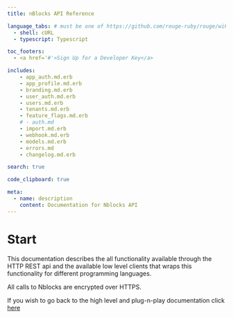 ```yaml
---
title: nBlocks API Reference

language_tabs: # must be one of https://github.com/rouge-ruby/rouge/wiki/List-of-supported-languages-and-lexers
  - shell: cURL
  - typescript: Typescript

toc_footers:
  - <a href='#'>Sign Up for a Developer Key</a>

includes:
    - app_auth.md.erb
    - app_profile.md.erb
    - branding.md.erb
    - user_auth.md.erb
    - users.md.erb
    - tenants.md.erb
    - feature_flags.md.erb
    # - auth.md
    - import.md.erb
    - webhook.md.erb
    - models.md.erb
    - errors.md
    - changelog.md.erb

search: true

code_clipboard: true

meta:
  - name: description
    content: Documentation for Nblocks API
---
```


# Start

This documentation describes the all functionality available through the HTTP REST api and the available low level clients that wraps this functionality for different programming languages.

All calls to Nblocks are encrypted over HTTPS.

If you wish to go back to the high level and plug-n-play documentation click [here](https://nebulr-group.github.io/nblocks-docs)